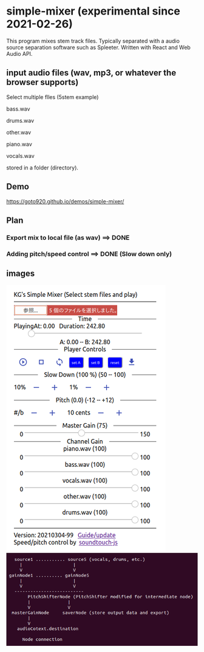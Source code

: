 # simple-mixer (experimental since 2021-02-26)

This program mixes stem track files.
Typically separated with a audio source separation software such as Spleeter.
Written with React and Web Audio API.

## input audio files (wav, mp3, or whatever the browser supports)

Select multiple flles (5stem example)

bass.wav

drums.wav

other.wav

piano.wav

vocals.wav

stored in a folder (directory).

## Demo
https://goto920.github.io/demos/simple-mixer/

## Plan
### Export mix to local file (as wav) ==> DONE
### Adding pitch/speed control ==> DONE (Slow down only)

## images
![test image](images/simple-mixer.png) 
![test image2](images/simple-mixer-config.png)


